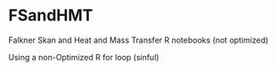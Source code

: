 # FSandHMT
Falkner Skan and Heat and Mass Transfer R notebooks (not optimized)



Using a non-Optimized R for loop (sinful)


